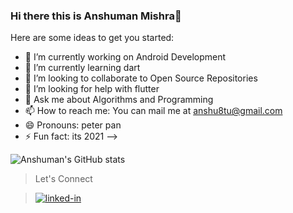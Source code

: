### Hi there this is Anshuman Mishra👋

Here are some ideas to get you started:

- 🔭 I’m currently working on Android Development
- 🌱 I’m currently learning dart
- 👯 I’m looking to collaborate to Open Source Repositories
- 🤔 I’m looking for help with flutter
- 💬 Ask me about Algorithms and Programming
- 📫 How to reach me: You can mail me at anshu8tu@gmail.com
- 😄 Pronouns: peter pan
- ⚡ Fun fact: its 2021
-->



![Anshuman's GitHub stats](https://github-readme-stats.vercel.app/api?username=ansh8tu&theme=midnight-purple&show_icons=true)

> Let's Connect

><a href="https://www.linkedin.com/in/anshuman-mishra-67b7a5190/"><img src="https://i.ibb.co/72mMsGc/linked-in.jpg" alt="linked-in" border="0"></a>

